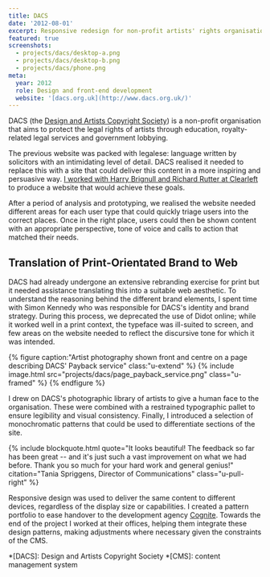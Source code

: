 ```yaml
---
title: DACS
date: '2012-08-01'
excerpt: Responsive redesign for non-profit artists' rights organisation
featured: true
screenshots:
  - projects/dacs/desktop-a.png
  - projects/dacs/desktop-b.png
  - projects/dacs/phone.png
meta:
  year: 2012
  role: Design and front-end development
  website: '[dacs.org.uk](http://www.dacs.org.uk/)'
---
```

DACS (the [Design and Artists Copyright Society][1]) is a non-profit organisation that aims to protect the legal rights of artists through education, royalty-related legal services and government lobbying.

The previous website was packed with legalese: language written by solicitors with an intimidating level of detail. DACS realised it needed to replace this with a site that could deliver this content in a more inspiring and persuasive way. [I worked with Harry Brignull and Richard Rutter at Clearleft][2] to produce a website that would achieve these goals.

After a period of analysis and prototyping, we realised the website needed different areas for each user type that could quickly triage users into the correct places. Once in the right place, users could then be shown content with an appropriate perspective, tone of voice and calls to action that matched their needs.

## Translation of Print-Orientated Brand to Web
DACS had already undergone an extensive rebranding exercise for print but it needed assistance translating this into a suitable web aesthetic. To understand the reasoning behind the different brand elements, I spent time with Simon Kennedy who was responsible for DACS's identity and brand strategy. During this process, we deprecated the use of Didot online; while it worked well in a print context, the typeface was ill-suited to screen, and few areas on the website needed to reflect the discursive tone for which it was intended.

{% figure caption:"Artist photography shown front and centre on a page describing DACS' Payback service" class:"u-extend" %}
{% include image.html src="projects/dacs/page_payback_service.png" class="u-framed" %}
{% endfigure %}

I drew on DACS's photographic library of artists to give a human face to the organisation. These were combined with a restrained typographic pallet to ensure legibility and visual consistency. Finally, I introduced a selection of monochromatic patterns that could be used to differentiate sections of the site.

{% include blockquote.html
  quote="It looks beautiful! The feedback so far has been great -- and it's just such a vast improvement on what we had before. Thank you so much for your hard work and general genius!"
  citation="Tania Spriggens, Director of Communications"
  class="u-pull-right"
%}

Responsive design was used to deliver the same content to different devices, regardless of the display size or capabilities. I created a pattern portfolio to ease handover to the development agency [Cognite][3]. Towards the end of the project I worked at their offices, helping them integrate these design patterns, making adjustments where necessary given the constraints of the CMS.

[1]: http://www.dacs.org.uk
[2]: http://clearleft.com/made/dacs
[3]: http://www.cognite.co.uk/

*[DACS]: Design and Artists Copyright Society
*[CMS]: content management system
